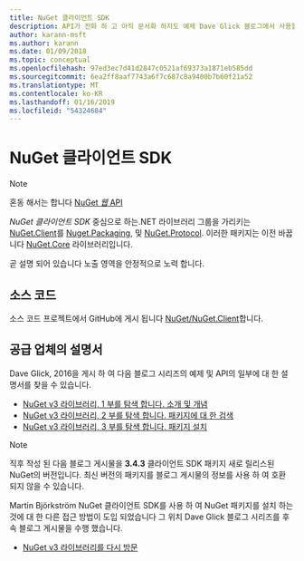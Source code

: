 ```yaml
---
title: NuGet 클라이언트 SDK
description: API가 진화 하 고 아직 문서화 하지도 예제 Dave Glick 블로그에서 사용할 수 있습니다.
author: karann-msft
ms.author: karann
ms.date: 01/09/2018
ms.topic: conceptual
ms.openlocfilehash: 97ed3ec7d41d2847c0521af69373a1871eb585dd
ms.sourcegitcommit: 6ea2ff8aaf7743a6f7c687c8a9400b7b60f21a52
ms.translationtype: MT
ms.contentlocale: ko-KR
ms.lasthandoff: 01/16/2019
ms.locfileid: "54324684"
---
```

# <a name="nuget-client-sdk"></a>NuGet 클라이언트 SDK

> [!Note]
> 혼동 해서는 합니다 [NuGet *웹* API](https://docs.microsoft.com/en-us/nuget/api/overview)

*NuGet 클라이언트 SDK* 중심으로 하는.NET 라이브러리 그룹을 가리키는 [NuGet.Client](https://www.nuget.org/packages/NuGet.Client)를 [Nuget.Packaging](https://www.nuget.org/packages/NuGet.Packaging), 및 [NuGet.Protocol](https://www.nuget.org/packages/NuGet.Protocol). 이러한 패키지는 이전 바꿉니다 [NuGet.Core](https://www.nuget.org/packages/NuGet.Core/) 라이브러리입니다.

곧 설명 되어 있습니다 노출 영역을 안정적으로 노력 합니다.

## <a name="source-code"></a>소스 코드

소스 코드 프로젝트에서 GitHub에 게시 됩니다 [NuGet/NuGet.Client](https://github.com/NuGet/NuGet.Client)합니다.

## <a name="third-party-documentation"></a>공급 업체의 설명서

Dave Glick, 2016을 게시 하 여 다음 블로그 시리즈의 예제 및 API의 일부에 대 한 설명서를 찾을 수 있습니다.

- [NuGet v3 라이브러리, 1 부를 탐색 합니다. 소개 및 개념](http://daveaglick.com/posts/exploring-the-nuget-v3-libraries-part-1)
- [NuGet v3 라이브러리, 2 부를 탐색 합니다. 패키지에 대 한 검색](http://daveaglick.com/posts/exploring-the-nuget-v3-libraries-part-2)
- [NuGet v3 라이브러리, 3 부를 탐색 합니다. 패키지 설치](http://daveaglick.com/posts/exploring-the-nuget-v3-libraries-part-3)

> [!Note]
> 직후 작성 된 다음 블로그 게시물을 **3.4.3** 클라이언트 SDK 패키지 새로 릴리스된 NuGet의 버전입니다.
> 최신 버전의 패키지를 블로그 게시물의 정보를 사용 하 여 호환 되지 않을 수 있습니다.

Martin Björkström NuGet 클라이언트 SDK를 사용 하 여 NuGet 패키지를 설치 하는 것에 대 한 다른 접근 방법이 도입 되었습니다 그 위치 Dave Glick 블로그 시리즈를 후속 블로그 게시물을 수행 했습니다.

- [NuGet v3 라이브러리를 다시 방문](https://martinbjorkstrom.com/posts/2018-09-19-revisiting-nuget-client-libraries)

